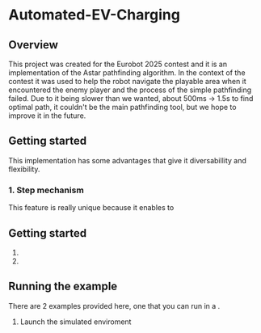 # Automated-EV-Charging
## Overview
This project was created for the Eurobot 2025 contest and it is an implementation of the Astar pathfinding algorithm. In the context of the contest it was used to help the robot navigate the playable area when it encountered
the enemy player and the process of the simple pathfinding failed. Due to it being slower than we wanted, about 500ms -> 1.5s to find optimal path, it couldn't be the main pathfinding tool, but we hope to improve it in the future. <br>

## Getting started
This implementation has some advantages that give it diversabillity and flexibility.
### 1. Step mechanism
This feature is really unique because it enables to 


## Getting started
1. 

2. 

## Running the example
There are 2 examples provided here, one that you can run in a .<br>

1. Launch the simulated enviroment
